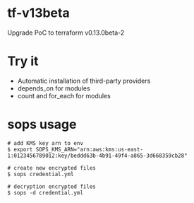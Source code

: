 # tf-v13beta
Upgrade PoC to terraform v0.13.0beta-2

# Try it
- Automatic installation of third-party providers
- depends_on for modules
- count and for_each for modules

# sops usage

```shell script
# add KMS key arn to env
$ export SOPS_KMS_ARN="arn:aws:kms:us-east-1:0123456789012:key/beddd63b-4b91-49f4-a865-3d668359cb28"

# create new encrypted files
$ sops credential.yml

# decryption encrypted files
$ sops -d credential.yml
```